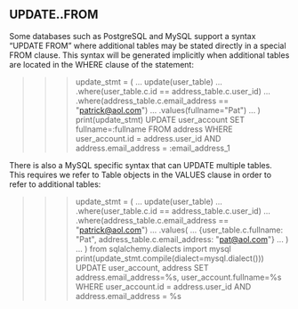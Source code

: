 ## UPDATE..FROM
Some databases such as PostgreSQL and MySQL support a syntax “UPDATE FROM” where additional tables may be stated directly in a special FROM clause. This syntax will be generated implicitly when additional tables are located in the WHERE clause of the statement:

>>> update_stmt = (
...     update(user_table)
...     .where(user_table.c.id == address_table.c.user_id)
...     .where(address_table.c.email_address == "patrick@aol.com")
...     .values(fullname="Pat")
... )
>>> print(update_stmt)
UPDATE user_account SET fullname=:fullname FROM address
WHERE user_account.id = address.user_id AND address.email_address = :email_address_1

There is also a MySQL specific syntax that can UPDATE multiple tables. This requires we refer to Table objects in the VALUES clause in order to refer to additional tables:

>>> update_stmt = (
...     update(user_table)
...     .where(user_table.c.id == address_table.c.user_id)
...     .where(address_table.c.email_address == "patrick@aol.com")
...     .values(
...         {user_table.c.fullname: "Pat", address_table.c.email_address: "pat@aol.com"}
...     )
... )
>>> from sqlalchemy.dialects import mysql
>>> print(update_stmt.compile(dialect=mysql.dialect()))
UPDATE user_account, address
SET address.email_address=%s, user_account.fullname=%s
WHERE user_account.id = address.user_id AND address.email_address = %s